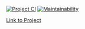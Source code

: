 [![Project CI](https://github.com/bl1ndy/php-project-lvl3/actions/workflows/workflow.yml/badge.svg)](https://github.com/bl1ndy/php-project-lvl3/actions/workflows/workflow.yml) [![Maintainability](https://api.codeclimate.com/v1/badges/119f2773e437a58163e1/maintainability)](https://codeclimate.com/github/bl1ndy/php-project-lvl3/maintainability)

[Link to Project](https://bl1ndy-analizer.herokuapp.com/)

